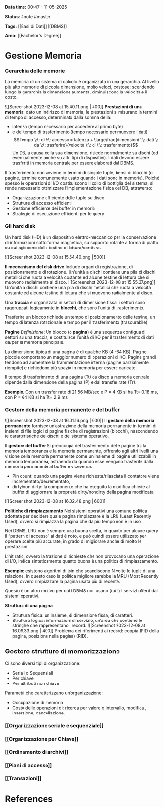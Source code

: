 **Data time:** 00:47 - 11-05-2025

**Status**: #note #master 

**Tags:** [[Basi di Dati]] [[DBMS]]

**Area**: [[Bachelor's Degree]]
# Gestione Memoria

### Gerarchia delle memorie
La memoria di un sistema di calcolo è organizzata in una gerarchia. Al livello più alto memorie di piccola dimensione, molto veloci, costose; scendendo lungo la gerarchia la dimensione aumenta, diminuiscono la velocità e il costo.

![[Screenshot 2023-12-08 at 15.40.11.png | 400]]
**Prestazioni di una memoria**: dato un indirizzo di memoria, le prestazioni si misurano in termini di tempo di accesso, determinato dalla somma della:
- latenza (tempo necessario per accedere al primo byte)
- e del tempo di trasferimento (tempo necessario per muovere i dati)
$$Tempo \:\: di \:\: accesso = latenza + \large\frac{dimensioni \:\: dati \: da \:\: trasferire}{velocità \:\: di \:\: trasferimento}$$
Un DB, a causa della sua dimensione, risiede normalmente su dischi (ed eventualmente anche su altri tipi di dispositivi). I dati devono essere trasferiti in memoria centrale per essere elaborati dal DBMS.

Il trasferimento non avviene in termini di singole tuple, bensì di blocchi (o pagine, termine comunemente usato quando i dati sono in memoria). Poiché spesso le operazioni di I/O costituiscono il collo di bottiglia del sistema, si rende necessario ottimizzare l’implementazione fisica del DB, attraverso:
- Organizzazione efficiente delle tuple su disco
- Strutture di accesso efficienti
- Gestione efficiente dei buffer in memoria
- Strategie di esecuzione efficienti per le query

### Gli hard disk
Un hard disk (HD) è un dispositivo elettro-meccanico per la conservazione di informazioni sotto forma magnetica, su supporto rotante a forma di piatto su cui agiscono delle testine di lettura/scrittura.

![[Screenshot 2023-12-08 at 15.54.40.png | 500]]

**Il meccanismo del disk drive**
Include organi di registrazione, di posizionamento e di rotazione. Un’unità a dischi contiene una pila di dischi metallici che ruota a velocità costante ed alcune testine di lettura che si muovono radialmente al disco.
![[Screenshot 2023-12-08 at 15.55.37.png]]
Un’unità a dischi contiene una pila di dischi metallici che ruota a velocità costante ed alcune testine di lettura che si muovono radialmente al disco.

Una **traccia** è organizzata in settori di dimensione fissa; i settori sono raggruppati logicamente in **blocchi**, che sono l’unità di trasferimento.

Trasferire un blocco richiede un tempo di posizionamento delle testine, un tempo di latenza rotazionale e tempo per il trasferimento (trascurabile)

**Pagine**
*Definizione*: Un blocco (o **pagina**) è una sequenza contigua di settori su una traccia, e costituisce l’unità di I/O per il trasferimento di dati da/per la memoria principale.

La dimensione tipica di una pagina è di qualche KB (4 -64 KB). Pagine piccole comportano un maggior numero di operazioni di I/O. Pagine grandi tendono ad aumentare la frammentazione interna (pagine parzialmente riempite) e richiedono più spazio in memoria per essere caricate.

Il tempo di trasferimento di una pagina (Tt) da disco a memoria centrale dipende dalla dimensione della pagina (P) e dal transfer rate (Tr).

**Esempio**. Con un transfer rate di 21.56 MB/sec e P = 4 KB si ha Tt= 0.18 ms, con P = 64 KB si ha Tt= 2.9 ms

### Gestore della memoria permanente e del buffer

![[Screenshot 2023-12-08 at 16.01.16.png | 600]]
Il **gestore della memoria permanente** fornisce un’astrazione della memoria permanente in termini di insiemi di file logici di pagine fisiche di registrazioni (blocchi), nascondendo le caratteristiche dei dischi e del sistema operativo.

Il **gestore del buffer** Si preoccupa del trasferimento delle pagine tra la memoria temporanea e la memoria permanente, offrendo agli altri livelli una visione della memoria permanente come un insieme di pagine utilizzabili in memoria temporanea, astraendo da quando esse vengano trasferite dalla memoria permanente al buffer e viceversa.
- Pin count: quando una pagina viene richiesta/rilasciata il contatore viene incrementato/decrementato, 
- dirty/non dirty: la componente che ha eseguito la modifica chiede al buffer di aggiornare la proprietà dirty/nondirty della pagina modificata

![[Screenshot 2023-12-08 at 16.02.48.png | 600]]

**Politiche di rimpiazzamento**
Nei sistemi operativi una comune politica adottata per decidere quale pagina rimpiazzare è la LRU (Least Recently Used), ovvero si rimpiazza la pagina che da più tempo non è in uso.

Nei DBMS, LRU non è sempre una buona scelta, in quanto per alcune query il “pattern di accesso” ai dati è noto, e può quindi essere utilizzato per operare scelte più accurate, in grado di migliorare anche di molto le prestazioni

L’hit ratio, ovvero la frazione di richieste che non provocano una operazione di I/O, indica sinteticamente quanto buona è una politica di rimpiazzamento.

**Esempio**: esistono algoritmi di join che scandiscono N volte le tuple di una relazione. In questo caso la politica migliore sarebbe la MRU (Most Recently Used), ovvero rimpiazzare la pagina usata più di recente.

Questo è un altro motivo per cui i DBMS non usano (tutti) i servizi offerti dai sistemi operativi.

**Struttura di una pagina**
- Struttura fisica: un insieme, di dimensione fissa, di caratteri.
- Struttura logica: informazioni di servizio, un’area che contiene le stringhe che rappresentano i record.
![[Screenshot 2023-12-08 at 16.09.33.png | 400]]
Problema dei riferimenti ai record: coppia (PID della pagina, posizione nella pagina) (RID).

## Gestore strutture di memorizzazione
Ci sono diversi tipi di organizzazione:
- Seriali o Sequenziali
- Per chiave
- Per attributi non chiave

Parametri che caratterizzano un’organizzazione:
- Occupazione di memoria
- Costo delle operazioni di: ricerca per valore o intervallo, modifica , inserzione, cancellazione.

### [[Organizzazione seriale e sequenziale]]

### [[Organizzazione per Chiave]]

### [[Ordinamento di archivi]]

### [[Piani di accesso]]

### [[Transazioni]]
# References